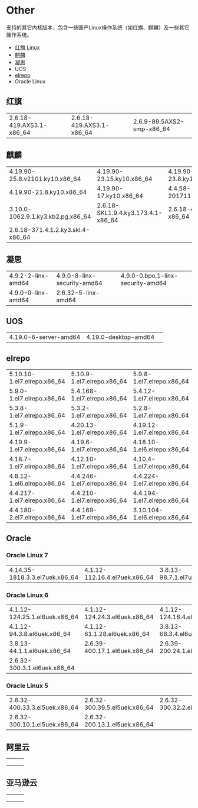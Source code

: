 # Other

支持的其它内核版本，包含一些国产Linux操作系统（如红旗、麒麟）及一些其它操作系统。

* [红旗 Linux](other.md#hong-qi-linux)
* [麒麟](other.md#qi-lin)
* [凝思](other.md#ning-si)
* UOS
* [elrepo](other.md#elrepo)
* Oracle Linux

## 红旗

|                           |                           |                            |
| ------------------------- | ------------------------- | -------------------------- |
| 2.6.18-419.AXS3.1-x86\_64 | 2.6.18-419.AXS3.1-x86\_64 | 2.6.9-89.5AXS2-smp-x86\_64 |

## 麒麟

|                                    |                                     |                              |
| ---------------------------------- | ----------------------------------- | ---------------------------- |
| 4.19.90-25.8.v2101.ky10.x86\_64    | 4.19.90-23.15.ky10.x86\_64          | 4.19.90-23.8.ky10.x86\_64    |
| 4.19.90-21.8.ky10.x86\_64          | 4.19.90-17.ky10.x86\_64             | 4.4.58-20171113\_ky5.x86\_64 |
| 3.10.0-1062.9.1.ky3.kb2.pg.x86\_64 | 2.6.18-SKL1.9.4.ky3.173.4.1-x86\_64 | 2.6.18-411.ky3.skl-x86\_64   |
| 2.6.18-371.4.1.2.ky3.skl.4-x86\_64 |                                     |                              |

## 凝思

|                    |                             |                                   |
| ------------------ | --------------------------- | --------------------------------- |
| 4.9.2-2-linx-amd64 | 4.9.0-8-linx-security-amd64 | 4.9.0-0.bpo.1-linx-security-amd64 |
| 4.9.0-0-linx-amd64 | 2.6.32-5-linx-amd64         |                                   |

## UOS

|                       |                      |   |
| --------------------- | -------------------- | - |
| 4.19.0-6-server-amd64 | 4.19.0-desktop-amd64 |   |

## elrepo

|                              |                              |                               |
| ---------------------------- | ---------------------------- | ----------------------------- |
| 5.10.10-1.el7.elrepo.x86\_64 | 5.10.9-1.el7.elrepo.x86\_64  | 5.9.8-1.el7.elrepo.x86\_64    |
| 5.9.0-1.el7.elrepo.x86\_64   | 5.4.168-1.el7.elrepo.x86\_64 | 5.4.12-1.el7.elrepo.x86\_64   |
| 5.3.8-1.el7.elrepo.x86\_64   | 5.3.2-1.el7.elrepo.x86\_64   | 5.2.8-1.el7.elrepo.x86\_64    |
| 5.1.9-1.el7.elrepo.x86\_64   | 4.20.13-1.el7.elrepo.x86\_64 | 4.19.12-1.el7.elrepo.x86\_64  |
| 4.19.9-1.el7.elrepo.x86\_64  | 4.19.6-1.el7.elrepo.x86\_64  | 4.18.10-1.el6.elrepo.x86\_64  |
| 4.18.7-1.el7.elrepo.x86\_64  | 4.12.10-1.el7.elrepo.x86\_64 | 4.10.4-1.el7.elrepo.x86\_64   |
| 4.8.12-1.el6.elrepo.x86\_64  | 4.4.246-1.el7.elrepo.x86\_64 | 4.4.224-1.el7.elrepo.x86\_64  |
| 4.4.217-1.el7.elrepo.x86\_64 | 4.4.210-1.el7.elrepo.x86\_64 | 4.4.194-1.el7.elrepo.x86\_64  |
| 4.4.180-2.el7.elrepo.x86\_64 | 4.4.169-1.el7.elrepo.x86\_64 | 3.10.104-1.el6.elrepo.x86\_64 |

## Oracle

### Oracle Linux 7

|                                 |                                |                              |
| ------------------------------- | ------------------------------ | ---------------------------- |
| 4.14.35-1818.3.3.el7uek.x86\_64 | 4.1.12-112.16.4.el7uek.x86\_64 | 3.8.13-98.7.1.el7uek.x86\_64 |

### Oracle Linux 6

|                                |                                |                                |
| ------------------------------ | ------------------------------ | ------------------------------ |
| 4.1.12-124.25.1.el6uek.x86\_64 | 4.1.12-124.24.3.el6uek.x86\_64 | 4.1.12-124.16.4.el6uek.x86\_64 |
| 4.1.12-94.3.8.el6uek.x86\_64   | 4.1.12-61.1.28.el6uek.x86\_64  | 3.8.13-68.3.4.el6uek.x86\_64   |
| 3.8.13-44.1.1.el6uek.x86\_64   | 2.6.39-400.17.1.el6uek.x86\_64 | 2.6.39-200.24.1.el6uek.x86\_64 |
| 2.6.32-300.3.1.el6uek.x86\_64  |                                |                                |

### Oracle Linux 5

|                                |                                |                                |
| ------------------------------ | ------------------------------ | ------------------------------ |
| 2.6.32-400.33.3.el5uek.x86\_64 | 2.6.32-300.39.5.el5uek.x86\_64 | 2.6.32-300.32.2.el5uek.x86\_64 |
| 2.6.32-300.10.1.el5uek.x86\_64 | 2.6.32-200.13.1.el5uek.x86\_64 |                                |

## 阿里云

|   |   |   |
| - | - | - |
|   |   |   |
|   |   |   |
|   |   |   |

## 亚马逊云

|   |   |   |
| - | - | - |
|   |   |   |
|   |   |   |
|   |   |   |
